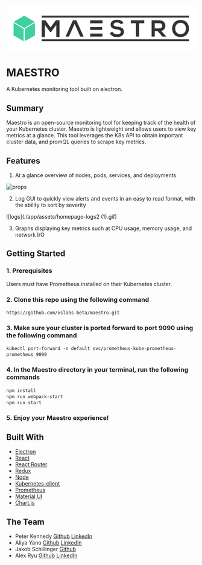 ![Maestro Logo](./app/assets/MaestroSmall.png?raw=true)

# MAESTRO

A Kubernetes monitoring tool built on electron.

## Summary

Maestro is an open-source monitoring tool for keeping track of the health of your Kubernetes cluster. Maestro is lightweight and allows users to view key metrics at a glance. This tool leverages the K8s API to obtain important cluster data, and promQL queries to scrape key metrics.

## Features

1. At a glance overview of nodes, pods, services, and deployments

![props](./app/assets/Node-pod-overview.gif)

2. Log GUI to quickly view alerts and events in an easy to read format, with the ability to sort by severity

![logs](./app/assets/homepage-logs2 (1).gif)

3. Graphs displaying key metrics such at CPU usage, memory usage, and network I/O


## Getting Started

### 1. Prerequisites
Users must have Prometheus installed on their Kubernetes cluster.

### 2. Clone this repo using the following command

```
https://github.com/oslabs-beta/maestro.git
```

### 3. Make sure your cluster is ported forward to port 9090 using the following command

```
kubectl port-forward -n default svc/prometheus-kube-prometheus-prometheus 9090 
```

### 4. In the Maestro directory in your terminal, run the following commands

```
npm install
npm run webpack-start
npm run start
```

### 5. Enjoy your Maestro experience!

## Built With

- [Electron](https://www.electronjs.org/)
- [React](https://reactjs.org/)
- [React Router](https://reactrouter.com/)
- [Redux](https://redux.js.org/)
- [Node](https://nodejs.org/)
- [Kubernetes-client](https://github.com/kubernetes-client/)
- [Prometheus](https://prometheus.io/)
- [Material UI](https://mui.com/)
- [Chart.js](https://www.chartjs.org/)

## The Team

- Peter Kennedy [Github](https://github.com/peterkennedy97) [LinkedIn](https://www.linkedin.com/in/peter-kennedy/)
- Aliya Yano [Github](https://github.com/ajyano22) [LinkedIn](https://www.linkedin.com/in/aliya-yano-8a2548126/)
- Jakob Schillinger [Github](https://github.com/gandalf77)
- Alex Ryu [Github](https://github.com/RyuBoyCoding) [LinkedIn](www.linkedin.com/in/ryu-alex)
